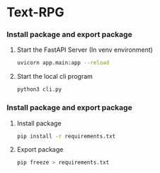 # Text-RPG

### Install package and export package

1. Start the FastAPI Server (In venv environment)
   ```bash
   uvicorn app.main:app --reload
   ```

2. Start the local cli program
   ```bash
   python3 cli.py
   ```

### Install package and export package

1. Install package
   ```bash
   pip install -r requirements.txt
   ```

2. Export package
   ```bash
   pip freeze > requirements.txt
   ```

